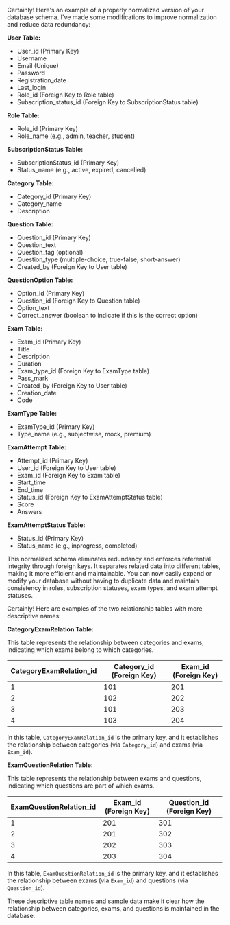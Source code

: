 Certainly! Here's an example of a properly normalized version of your database schema. I've made some modifications to improve normalization and reduce data redundancy:

**User Table:**

- User_id (Primary Key)
- Username
- Email (Unique)
- Password
- Registration_date
- Last_login
- Role_id (Foreign Key to Role table)
- Subscription_status_id (Foreign Key to SubscriptionStatus table)

**Role Table:**

- Role_id (Primary Key)
- Role_name (e.g., admin, teacher, student)

**SubscriptionStatus Table:**

- SubscriptionStatus_id (Primary Key)
- Status_name (e.g., active, expired, cancelled)

**Category Table:**

- Category_id (Primary Key)
- Category_name
- Description

**Question Table:**

- Question_id (Primary Key)
- Question_text
- Question_tag (optional)
- Question_type (multiple-choice, true-false, short-answer)
- Created_by (Foreign Key to User table)

**QuestionOption Table:**

- Option_id (Primary Key)
- Question_id (Foreign Key to Question table)
- Option_text
- Correct_answer (boolean to indicate if this is the correct option)

**Exam Table:**

- Exam_id (Primary Key)
- Title
- Description
- Duration
- Exam_type_id (Foreign Key to ExamType table)
- Pass_mark
- Created_by (Foreign Key to User table)
- Creation_date
- Code

**ExamType Table:**

- ExamType_id (Primary Key)
- Type_name (e.g., subjectwise, mock, premium)

**ExamAttempt Table:**

- Attempt_id (Primary Key)
- User_id (Foreign Key to User table)
- Exam_id (Foreign Key to Exam table)
- Start_time
- End_time
- Status_id (Foreign Key to ExamAttemptStatus table)
- Score
- Answers

**ExamAttemptStatus Table:**

- Status_id (Primary Key)
- Status_name (e.g., inprogress, completed)

This normalized schema eliminates redundancy and enforces referential integrity through foreign keys. It separates related data into different tables, making it more efficient and maintainable. You can now easily expand or modify your database without having to duplicate data and maintain consistency in roles, subscription statuses, exam types, and exam attempt statuses.


Certainly! Here are examples of the two relationship tables with more descriptive names:

**CategoryExamRelation Table:**

This table represents the relationship between categories and exams, indicating which exams belong to which categories.

| CategoryExamRelation_id | Category_id (Foreign Key) | Exam_id (Foreign Key) |
|------------------------|---------------------------|---------------------|
| 1                      | 101                       | 201                 |
| 2                      | 102                       | 202                 |
| 3                      | 101                       | 203                 |
| 4                      | 103                       | 204                 |

In this table, `CategoryExamRelation_id` is the primary key, and it establishes the relationship between categories (via `Category_id`) and exams (via `Exam_id`).

**ExamQuestionRelation Table:**

This table represents the relationship between exams and questions, indicating which questions are part of which exams.

| ExamQuestionRelation_id | Exam_id (Foreign Key) | Question_id (Foreign Key) |
|------------------------|-----------------------|--------------------------|
| 1                      | 201                   | 301                      |
| 2                      | 201                   | 302                      |
| 3                      | 202                   | 303                      |
| 4                      | 203                   | 304                      |

In this table, `ExamQuestionRelation_id` is the primary key, and it establishes the relationship between exams (via `Exam_id`) and questions (via `Question_id`).

These descriptive table names and sample data make it clear how the relationship between categories, exams, and questions is maintained in the database.
